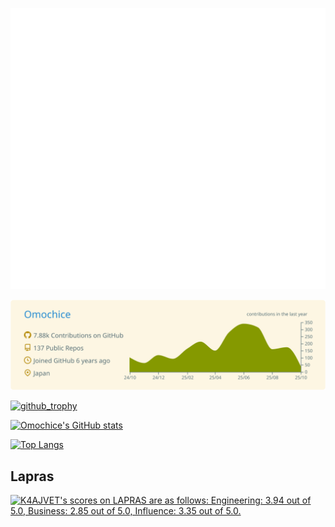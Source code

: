 ![Metrics](./metrics.svg)

[![](https://raw.githubusercontent.com/Omochice/Omochice/main/profile-summary-card-output/solarized/0-profile-details.svg)](https://github.com/vn7n24fzkq/github-profile-summary-cards)

[![github_trophy](https://github-profile-trophy.vercel.app/?username=Omochice&row=1&column=8)](https://github-profile-trophy.vercel.app/?username=Omochice&row=1&column=8)

[![Omochice's GitHub stats](https://github-readme-stats.vercel.app/api?username=Omochice&theme=solarized-light)](https://github.com/Omochice/github-readme-stats)

[![Top Langs](https://github-readme-stats.vercel.app/api/top-langs/?username=Omochice&layout=donut-vertical&theme=solarized-light)](https://github.com/anuraghazra/github-readme-stats)


## Lapras

<!--START_SECTION:lapras-card-->
<p ><a href="https://lapras.com/public/K4AJVET" target="_blank" rel="noopener noreferrer"><img alt="K4AJVET's scores on LAPRAS are as follows: Engineering: 3.94 out of 5.0, Business: 2.85 out of 5.0, Influence: 3.35 out of 5.0." src="https://lapras-card-generator.vercel.app/api/svg?e=3.94&b=2.85&i=3.35&b1=%23767676&b2=%23e1e1e1&i1=%23888888&i2=%23cccccc&l=en" width="400" ></a></p>
<!--END_SECTION:lapras-card-->
